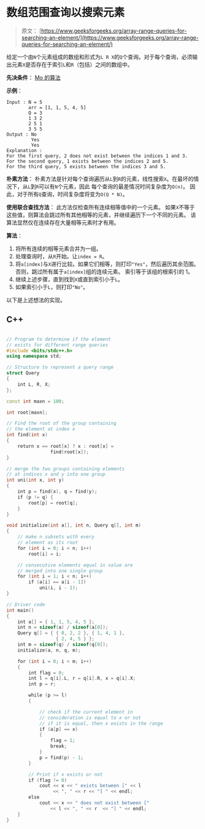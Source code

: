 # 数组范围查询以搜索元素

> 原文： [https://www.geeksforgeeks.org/array-range-queries-for-searching-an-element/](https://www.geeksforgeeks.org/array-range-queries-for-searching-an-element/)

给定一个由`N`个元素组成的数组和形式为`L R X`的`Q`个查询。对于每个查询，必须输出元素`X`是否存在于索引`L`和`R`（包括）之间的数组中。

**先决条件**： [Mo 的算法](https://www.geeksforgeeks.org/mos-algorithm-query-square-root-decomposition-set-1-introduction/)

**示例**：

```
Input : N = 5
        arr = [1, 1, 5, 4, 5]
        Q = 3
        1 3 2
        2 5 1
        3 5 5         
Output : No
         Yes
         Yes
Explanation :
For the first query, 2 does not exist between the indices 1 and 3.
For the second query, 1 exists between the indices 2 and 5.
For the third query, 5 exists between the indices 3 and 5.

```

**朴素方法**：
朴素方法是针对每个查询遍历从`L`到`R`的元素，线性搜索`X`。在最坏的情况下，从`L`到`R`可以有`N`个元素，因此 每个查询的最差情况时间复杂度为`O(n)`。 因此，对于所有`Q`查询，时间复​​杂度将变为`O(Q * N)`。

**使用联合查找方法**：
此方法仅检查所有连续相等值中的一个元素。 如果`X`不等于这些值，则算法会跳过所有其他相等的元素，并继续遍历下一个不同的元素。 该算法显然仅在连续存在大量相等元素时才有用。

**算法**：

1.  将所有连续的相等元素合并为一组。
2.  处理查询时，从`R`开始。让`index = R`。
3.  将`a[index]`与`X`进行比较。如果它们相等，则打印`"Yes"`，然后遍历其余范围。 否则，跳过所有属于`a[index]`组的连续元素。 索引等于该组的根索引的 1。
4.  继续上述步骤，直到找到`X`或直到索引小于`L`。
5.  如果索引小于`L`，则打印`"No"`。

以下是上述想法的实现。

## C++ 

```cpp

// Program to determine if the element 
// exists for different range queries 
#include <bits/stdc++.h> 
using namespace std; 

// Structure to represent a query range 
struct Query 
{ 
    int L, R, X; 
}; 

const int maxn = 100; 

int root[maxn]; 

// Find the root of the group containing 
// the element at index x 
int find(int x) 
{ 
    return x == root[x] ? x : root[x] = 
                find(root[x]); 
} 

// merge the two groups containing elements 
// at indices x and y into one group 
int uni(int x, int y) 
{ 
    int p = find(x), q = find(y); 
    if (p != q) { 
        root[p] = root[q]; 
    } 
} 

void initialize(int a[], int n, Query q[], int m) 
{ 
    // make n subsets with every 
    // element as its root 
    for (int i = 0; i < n; i++) 
        root[i] = i; 

    // consecutive elements equal in value are 
    // merged into one single group 
    for (int i = 1; i < n; i++) 
        if (a[i] == a[i - 1]) 
            uni(i, i - 1); 
} 

// Driver code 
int main() 
{ 
    int a[] = { 1, 1, 5, 4, 5 }; 
    int n = sizeof(a) / sizeof(a[0]); 
    Query q[] = { { 0, 2, 2 }, { 1, 4, 1 }, 
                  { 2, 4, 5 } }; 
    int m = sizeof(q) / sizeof(q[0]); 
    initialize(a, n, q, m); 

    for (int i = 0; i < m; i++) 
    { 
        int flag = 0; 
        int l = q[i].L, r = q[i].R, x = q[i].X; 
        int p = r; 

        while (p >= l) 
        { 

            // check if the current element in 
            // consideration is equal to x or not 
            // if it is equal, then x exists in the range 
            if (a[p] == x) 
            { 
                flag = 1; 
                break; 
            } 
            p = find(p) - 1; 
        } 

        // Print if x exists or not 
        if (flag != 0) 
            cout << x << " exists between [" << l  
                 << ", " << r << "] " << endl; 
        else
            cout << x << " does not exist between [" 
                << l << ", " << r  << "] " << endl; 
    } 
} 

```